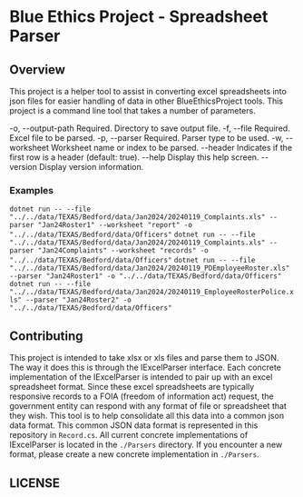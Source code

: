 # Blue Ethics Project - Spreadsheet Parser

## Overview

This project is a helper tool to assist in converting excel spreadsheets into json files for easier handling of data in other BlueEthicsProject tools. This project is a command line tool that takes a number of parameters.

-o, --output-path    Required. Directory to save output file.
-f, --file           Required. Excel file to be parsed.
-p, --parser         Required. Parser type to be used.
-w, --worksheet      Worksheet name or index to be parsed.
--header             Indicates if the first row is a header (default: true).
--help               Display this help screen.
--version            Display version information.

### Examples

`dotnet run -- --file "../../data/TEXAS/Bedford/data/Jan2024/20240119_Complaints.xls" --parser "Jan24Roster1" --worksheet "report" -o "../../data/TEXAS/Bedford/data/Officers"`
`dotnet run -- --file "../../data/TEXAS/Bedford/data/Jan2024/20240119_Complaints.xls" --parser "Jan24Complaints" --worksheet "records" -o "../../data/TEXAS/Bedford/data/Officers"`
`dotnet run -- --file "../../data/TEXAS/Bedford/data/Jan2024/20240119_PDEmployeeRoster.xls" --parser "Jan24Roster1" -o "../../data/TEXAS/Bedford/data/Officers"`
`dotnet run -- --file "../../data/TEXAS/Bedford/data/Jan2024/20240119_EmployeeRosterPolice.xls" --parser "Jan24Roster2" -o "../../data/TEXAS/Bedford/data/Officers"`

## Contributing

This project is intended to take xlsx or xls files and parse them to JSON. The way it does this is through the IExcelParser interface. Each concrete implementation of the IExcelParser is intended to pair up with an excel spreadsheet format. Since these excel spreadsheets are typically responsive records to a FOIA (freedom of information act) request, the government entity can respond with any format of file or spreadsheet that they wish. This tool is to help consolidate all this data into a common json data format. This common JSON data format is represented in this repository in `Record.cs`. All current concrete implementations of IExcelParser is located in the `./Parsers` directory. If you encounter a new format, please create a new concrete implementation in `./Parsers`.

## LICENSE

